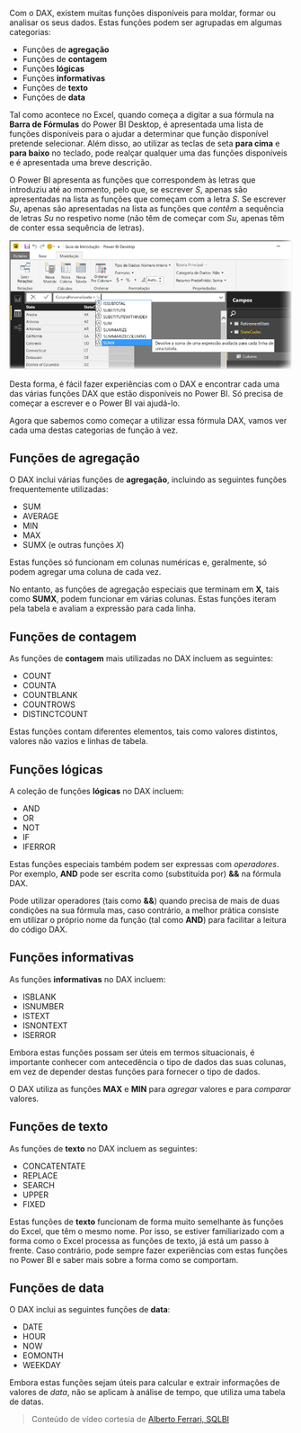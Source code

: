 Com o DAX, existem muitas funções disponíveis para moldar, formar ou analisar os seus dados. Estas funções podem ser agrupadas em algumas categorias:

* Funções de **agregação**
* Funções de **contagem**
* Funções **lógicas**
* Funções **informativas**
* Funções de **texto**
* Funções de **data**

Tal como acontece no Excel, quando começa a digitar a sua fórmula na **Barra de Fórmulas** do Power BI Desktop, é apresentada uma lista de funções disponíveis para o ajudar a determinar que função disponível pretende selecionar. Além disso, ao utilizar as teclas de seta **para cima** e **para baixo** no teclado, pode realçar qualquer uma das funções disponíveis e é apresentada uma breve descrição.

O Power BI apresenta as funções que correspondem às letras que introduziu até ao momento, pelo que, se escrever *S*, apenas são apresentadas na lista as funções que começam com a letra *S*. Se escrever *Su*, apenas são apresentadas na lista as funções que *contêm* a sequência de letras *Su* no respetivo nome (não têm de começar com *Su*, apenas têm de conter essa sequência de letras).

![](media/7-3-dax-functions/dax-functions_1.png)

Desta forma, é fácil fazer experiências com o DAX e encontrar cada uma das várias funções DAX que estão disponíveis no Power BI. Só precisa de começar a escrever e o Power BI vai ajudá-lo.

Agora que sabemos como começar a utilizar essa fórmula DAX, vamos ver cada uma destas categorias de função à vez.

## <a name="aggregation-functions"></a>Funções de agregação
O DAX inclui várias funções de **agregação**, incluindo as seguintes funções frequentemente utilizadas:

* SUM
* AVERAGE
* MIN
* MAX
* SUMX (e outras funções *X*)

Estas funções só funcionam em colunas numéricas e, geralmente, só podem agregar uma coluna de cada vez.

No entanto, as funções de agregação especiais que terminam em **X**, tais como **SUMX**, podem funcionar em várias colunas. Estas funções iteram pela tabela e avaliam a expressão para cada linha.

## <a name="counting-functions"></a>Funções de contagem
As funções de **contagem** mais utilizadas no DAX incluem as seguintes:

* COUNT
* COUNTA
* COUNTBLANK
* COUNTROWS
* DISTINCTCOUNT

Estas funções contam diferentes elementos, tais como valores distintos, valores não vazios e linhas de tabela.

## <a name="logical-functions"></a>Funções lógicas
A coleção de funções **lógicas** no DAX incluem:

* AND
* OR
* NOT
* IF
* IFERROR

Estas funções especiais também podem ser expressas com *operadores*. Por exemplo, **AND** pode ser escrita como (substituída por) **&&** na fórmula DAX.

Pode utilizar operadores (tais como **&&**) quando precisa de mais de duas condições na sua fórmula mas, caso contrário, a melhor prática consiste em utilizar o próprio nome da função (tal como **AND**) para facilitar a leitura do código DAX.

## <a name="information-functions"></a>Funções informativas
As funções **informativas** no DAX incluem:

* ISBLANK
* ISNUMBER
* ISTEXT
* ISNONTEXT
* ISERROR

Embora estas funções possam ser úteis em termos situacionais, é importante conhecer com antecedência o tipo de dados das suas colunas, em vez de depender destas funções para fornecer o tipo de dados.

O DAX utiliza as funções **MAX** e **MIN** para *agregar* valores e para *comparar* valores.

## <a name="text-functions"></a>Funções de texto
As funções de **texto** no DAX incluem as seguintes:

* CONCATENTATE
* REPLACE
* SEARCH
* UPPER
* FIXED

Estas funções de **texto** funcionam de forma muito semelhante às funções do Excel, que têm o mesmo nome. Por isso, se estiver familiarizado com a forma como o Excel processa as funções de texto, já está um passo à frente. Caso contrário, pode sempre fazer experiências com estas funções no Power BI e saber mais sobre a forma como se comportam.

## <a name="date-functions"></a>Funções de data
O DAX inclui as seguintes funções de **data**:

* DATE
* HOUR
* NOW
* EOMONTH
* WEEKDAY

Embora estas funções sejam úteis para calcular e extrair informações de valores de *data*, não se aplicam à análise de tempo, que utiliza uma tabela de datas.

> Conteúdo de vídeo cortesia de [Alberto Ferrari, SQLBI](http://www.sqlbi.com/learning-dax)
> 
> 

